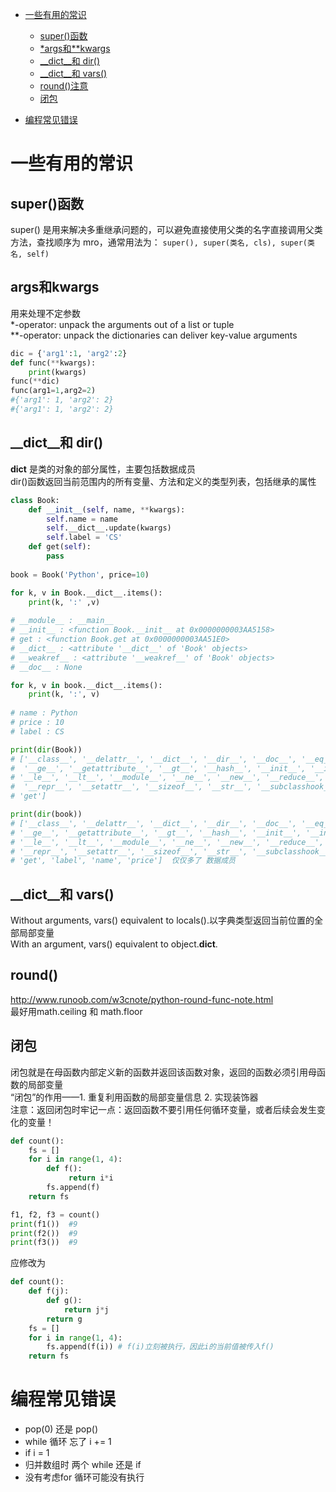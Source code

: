 - [一些有用的常识](#一些有用的常识)
    - [super()函数](#super()函数)
    - [*args和**kwargs](#args和kwargs)
    - [\__dict__和 dir()](#\__dict__和dir())
    - [\__dict__和 vars()](#\__dict__和vars())
    - [round()注意](#round)
    - [闭包](#闭包)

- [编程常见错误](#编程常见错误)

 

# 一些有用的常识
## super()函数
super() 是用来解决多重继承问题的，可以避免直接使用父类的名字直接调用父类方法，查找顺序为 mro，通常用法为：
`super(), super(类名, cls), super(类名, self)`

## args和kwargs
用来处理不定参数  
*-operator: unpack the arguments out of a list or tuple  
**-operator: unpack the dictionaries can deliver key-value arguments
```python
dic = {'arg1':1, 'arg2':2}
def func(**kwargs):
    print(kwargs)
func(**dic)
func(arg1=1,arg2=2)
#{'arg1': 1, 'arg2': 2}
#{'arg1': 1, 'arg2': 2}
```

## \__dict__和 dir()
__dict__ 是类的对象的部分属性，主要包括数据成员  
dir()函数返回当前范围内的所有变量、方法和定义的类型列表，包括继承的属性
```python
class Book:
    def __init__(self, name, **kwargs):
        self.name = name
        self.__dict__.update(kwargs)
        self.label = 'CS'
    def get(self):
        pass
    
book = Book('Python', price=10)

for k, v in Book.__dict__.items():
    print(k, ':' ,v)
    
# __module__ : __main__
# __init__ : <function Book.__init__ at 0x0000000003AA5158>
# get : <function Book.get at 0x0000000003AA51E0>
# __dict__ : <attribute '__dict__' of 'Book' objects>
# __weakref__ : <attribute '__weakref__' of 'Book' objects>
# __doc__ : None

for k, v in book.__dict__.items():
    print(k, ':', v)
    
# name : Python
# price : 10
# label : CS

print(dir(Book))
# ['__class__', '__delattr__', '__dict__', '__dir__', '__doc__', '__eq__', '__format__',
#  '__ge__', '__getattribute__', '__gt__', '__hash__', '__init__', '__init_subclass__',
# '__le__', '__lt__', '__module__', '__ne__', '__new__', '__reduce__', '__reduce_ex__',
#  '__repr__', '__setattr__', '__sizeof__', '__str__', '__subclasshook__', '__weakref__',
# 'get']

print(dir(book))
# ['__class__', '__delattr__', '__dict__', '__dir__', '__doc__', '__eq__', '__format__',
# '__ge__', '__getattribute__', '__gt__', '__hash__', '__init__', '__init_subclass__',
# '__le__', '__lt__', '__module__', '__ne__', '__new__', '__reduce__', '__reduce_ex__',
# '__repr__', '__setattr__', '__sizeof__', '__str__', '__subclasshook__', '__weakref__',
# 'get', 'label', 'name', 'price']  仅仅多了 数据成员
```

## \__dict__和 vars()
Without arguments, vars() equivalent to locals().以字典类型返回当前位置的全部局部变量    
With an argument, vars() equivalent to object.__dict__.  

## round()
http://www.runoob.com/w3cnote/python-round-func-note.html  
最好用math.ceiling 和 math.floor

## 闭包
闭包就是在母函数内部定义新的函数并返回该函数对象，返回的函数必须引用母函数的局部变量    
“闭包”的作用——1. 重复利用函数的局部变量信息 2. 实现装饰器  
注意：返回闭包时牢记一点：返回函数不要引用任何循环变量，或者后续会发生变化的变量！  
```python
def count():
    fs = []
    for i in range(1, 4):
        def f():
             return i*i
        fs.append(f)
    return fs

f1, f2, f3 = count()
print(f1())  #9
print(f2())  #9
print(f3())  #9
```
应修改为
```python
def count():
    def f(j):
        def g():
            return j*j
        return g
    fs = []
    for i in range(1, 4):
        fs.append(f(i)) # f(i)立刻被执行，因此i的当前值被传入f()
    return fs
```






# 编程常见错误
* pop(0) 还是 pop()
* while 循环 忘了 i += 1
* if i = 1 
* 归并数组时  两个 while 还是 if 
* 没有考虑for 循环可能没有执行









